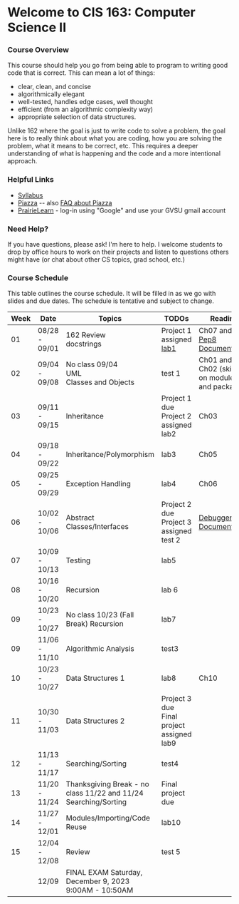# Welcome to CIS 163:  Computer Science II

### Course Overview
This course should help you go from being able to program to writing good code that is correct.
This can mean a lot of things:
* clear, clean, and concise
* algorithmically elegant
* well-tested, handles edge cases, well thought
* efficient (from an algorithmic complexity way)
* appropriate selection of data structures.

Unlike 162 where the goal is just to write code to solve a problem, the goal here is to really think about
what you are coding, how you are solving the problem, what it means to be correct, etc.
This requires a deeper understanding
of what is happening and the code and a more intentional approach.

### Helpful Links

* [Syllabus](syllabus.md)
* [Piazza](https://piazza.com/gvsu/fall2023/cis16302/home) -- also [FAQ about Piazza](piazza-faq.md)
* [PrairieLearn](https://us.prairielearn.com/pl/course_instance/141391) - log-in
  using "Google" and use your GVSU gmail account

### Need Help?
If you have questions, please ask!  I'm here to help.  I welcome students
to drop by office hours to work on their projects and
listen to questions others might have (or chat
about other CS topics, grad school, etc.)

### Course Schedule
This table outlines the course schedule.  It will be filled in
as we go with slides and due dates.  The schedule is tentative and subject to change.

| Week | Date          | Topics | TODOs | Reading |
| ---- | ------------- | ------ | ----- | ------- |
|  01  | 08/28 - 09/01 | 162 Review <br> docstrings  | Project 1 assigned <br> [lab1](misc-files/lab1.md) | Ch07 and [Pep8 Documentation](https://peps.python.org/pep-008) |
|  02  | 09/04 - 09/08 | No class 09/04 <br> UML <br> Classes and Objects | test 1 | Ch01 and Ch02 (skip sec on modules and packages) |
|  03  | 09/11 - 09/15 | Inheritance  | Project 1 due <br> Project 2 assigned <br> lab2 | Ch03 |
|  04  | 09/18 - 09/22 | Inheritance/Polymorphism | lab3 | Ch05 |
|  05  | 09/25 - 09/29 | Exception Handling | lab4 | Ch06 |
|  06  | 10/02 - 10/06 | Abstract Classes/Interfaces | Project 2 due <br> Project 3 assigned <br> test 2 | [Debugger Documentation](https://docs.python.org/3/library/pdb.html) |  
|  07  | 10/09 - 10/13 | Testing | lab5 | |
|  08  | 10/16 - 10/20 | Recursion | lab 6 | |
|  09  | 10/23 - 10/27 | No class 10/23 (Fall Break) Recursion | lab7 | |
|  09  | 11/06 - 11/10 | Algorithmic Analysis | test3 |  |
|  10  | 10/23 - 10/27 | Data Structures 1 | lab8 | Ch10 |
|  11  | 10/30 - 11/03 | Data Structures 2 | Project 3 due <br> Final project assigned <br> lab9 | |
|  12  | 11/13 - 11/17 | Searching/Sorting | test4 | |
|  13  | 11/20 - 11/24 | Thanksgiving Break - no class 11/22 and 11/24 <br> Searching/Sorting | Final project due | |
|  14  | 11/27 - 12/01 | Modules/Importing/Code Reuse | lab10 | |
|  15  | 12/04 - 12/08 | Review | test 5 | | 
|      | 12/09         | FINAL EXAM Saturday, December 9, 2023 <br> 9:00AM - 10:50AM |  |  |
